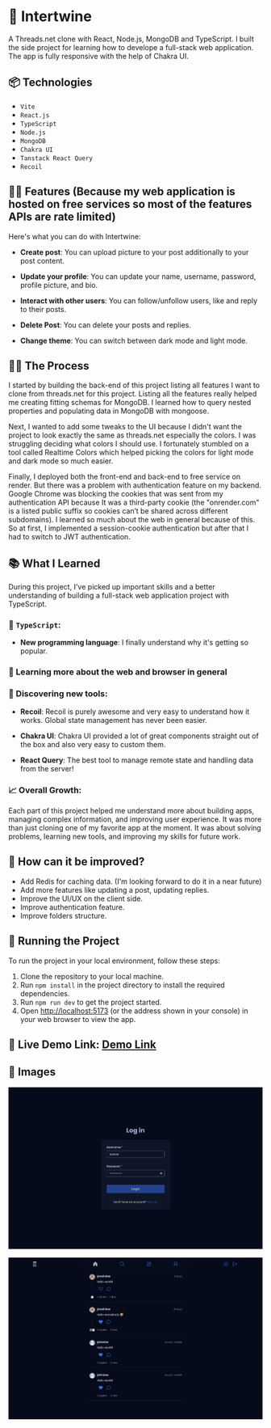 # 🧵 Intertwine

A Threads.net clone with React, Node.js, MongoDB and TypeScript. I built the side project for learning how to develope a full-stack web application. The app is fully responsive with the help of Chakra UI.

## 📦 Technologies

- `Vite`
- `React.js`
- `TypeScript`
- `Node.js`
- `MongoDB`
- `Chakra UI`
- `Tanstack React Query`
- `Recoil`

## 👨‍💻 Features (Because my web application is hosted on free services so most of the features APIs are rate limited)

Here's what you can do with Intertwine:

- **Create post**: You can upload picture to your post additionally to your post content.

- **Update your profile**: You can update your name, username, password, profile picture, and bio.

- **Interact with other users**: You can follow/unfollow users, like and reply to their posts.

- **Delete Post**: You can delete your posts and replies.

- **Change theme**: You can switch between dark mode and light mode.

## 👨‍🍳 The Process

I started by building the back-end of this project listing all features I want to clone from threads.net for this project. Listing all the features really helped me creating fitting schemas for MongoDB. I learned how to query nested properties and populating data in MongoDB with mongoose.

Next, I wanted to add some tweaks to the UI because I didn't want the project to look exactly the same as threads.net especially the colors. I was struggling deciding what colors I should use. I fortunately stumbled on a tool called Realtime Colors which helped picking the colors for light mode and dark mode so much easier.

Finally, I deployed both the front-end and back-end to free service on render. But there was a problem with authentication feature on my backend. Google Chrome was blocking the cookies that was sent from my authentication API because It was a third-party cookie (the "onrender.com" is a listed public suffix so cookies can’t be shared across different subdomains). I learned so much about the web in general because of this. So at first, I implemented a session-cookie authentication but after that I had to switch to JWT authentication.

## 📚 What I Learned

During this project, I've picked up important skills and a better understanding of building a full-stack web application project with TypeScript.

### 🧠 `TypeScript`:

- **New programming language**: I finally understand why it's getting so popular.

### 📝 Learning more about the web and browser in general

### 🛒 Discovering new tools:

- **Recoil**: Recoil is purely awesome and very easy to understand how it works. Global state management has never been easier.

- **Chakra UI**: Chakra UI provided a lot of great components straight out of the box and also very easy to custom them.

- **React Query**: The best tool to manage remote state and handling data from the server!

### 📈 Overall Growth:

Each part of this project helped me understand more about building apps, managing complex information, and improving user experience. It was more than just cloning one of my favorite app at the moment. It was about solving problems, learning new tools, and improving my skills for future work.

## 💭 How can it be improved?

- Add Redis for caching data. (I'm looking forward to do it in a near future)
- Add more features like updating a post, updating replies.
- Improve the UI/UX on the client side.
- Improve authentication feature.
- Improve folders structure.

## 🚦 Running the Project

To run the project in your local environment, follow these steps:

1. Clone the repository to your local machine.
2. Run `npm install` in the project directory to install the required dependencies.
3. Run `npm run dev` to get the project started.
4. Open [http://localhost:5173](http://localhost:5173) (or the address shown in your console) in your web browser to view the app.

## 🔗 Live Demo Link: [Demo Link](https://intertwine.onrender.com)

## 📸 Images
![Screenshot of login page.](https://github.com/nguyenhuynhlong99/intertwine/blob/master/frontend/public/intertwine.onrender.com_auth.png)

![Screenshot of home page.](https://github.com/nguyenhuynhlong99/intertwine/blob/master/frontend/public/intertwine.onrender.com_home.png)
